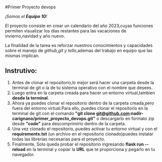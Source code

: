 #Primer Proyecto devops  

*¡Somos el **Equipo 10**!*  

El proyecto consiste en crear un calendario del año 2023,cuyas funciones permiten visualizar los dias restantes para las vacaciones de invierno,navidad y año nuevo.  

La finalidad de la tarea es reforzar nuestros conocimientos y capacidades sobre el manejo de *github,git y tello*,ademas del trabajo en equipo que las mismas implican.  

Instrutivo:  
------------
1. Antes de clonar el repositorio,lo mejor será hacer una carpeta desde la terminal de git o la de tu sistema operativo con el nombre que desees.  
2. Luego entra en la carpeta creada para hacer un entorno virtual,tambien **desde la terminal**.  
3. Ahora ya puedes clonar el repositorio dentro de la carpeta creada,pero fuera del entorno virtual.Para ello, puedes clonar el repositorio en la terminal de git con el comando **"git clone git@github.com:nadir-carignano/primer_proyecto_devops.git"** o descargarlo en formato zip desde **"code"** para descomprimirlo dentro de la carpeta.  
4. Una vez clonado el repositorio, puedes activar tu entorno virtual y con el **requirements.txt** (un archivo en el repositorio clonado)puedes instalar todas las librerias necesarias para el proyecto.  
5. Finalmente, Solo queda probar el repositorio ingresando **flask run --reload** en la terminal y copiar la **URL** que te proporciona y pegarlo en tu navegador.  

